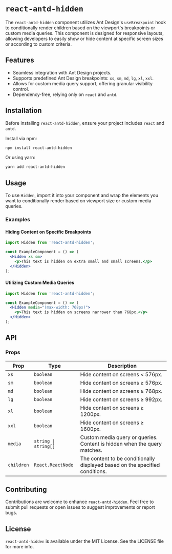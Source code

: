 # `react-antd-hidden`

The `react-antd-hidden` component utilizes Ant Design's `useBreakpoint` hook to conditionally render children based on the viewport's breakpoints or custom media queries. This component is designed for responsive layouts, allowing developers to easily show or hide content at specific screen sizes or according to custom criteria.

## Features

- Seamless integration with Ant Design projects.
- Supports predefined Ant Design breakpoints: `xs`, `sm`, `md`, `lg`, `xl`, `xxl`.
- Allows for custom media query support, offering granular visibility control.
- Dependency-free, relying only on `react` and `antd`.

## Installation

Before installing `react-antd-hidden`, ensure your project includes `react` and `antd`.

Install via npm:

```bash
npm install react-antd-hidden
```

Or using yarn:

```bash
yarn add react-antd-hidden
```

## Usage

To use `Hidden`, import it into your component and wrap the elements you want to conditionally render based on viewport size or custom media queries.

### Examples

#### Hiding Content on Specific Breakpoints

```jsx
import Hidden from 'react-antd-hidden';

const ExampleComponent = () => (
  <Hidden xs sm>
    <p>This text is hidden on extra small and small screens.</p>
  </Hidden>
);
```

#### Utilizing Custom Media Queries

```jsx
import Hidden from 'react-antd-hidden';

const ExampleComponent = () => (
  <Hidden media="(max-width: 768px)">
    <p>This text is hidden on screens narrower than 768px.</p>
  </Hidden>
);
```

## API

### Props

| Prop    | Type                  | Description                                                                                               |
|---------|-----------------------|-----------------------------------------------------------------------------------------------------------|
| `xs`    | `boolean`             | Hide content on screens < 576px.                                                                          |
| `sm`    | `boolean`             | Hide content on screens ≥ 576px.                                                                          |
| `md`    | `boolean`             | Hide content on screens ≥ 768px.                                                                          |
| `lg`    | `boolean`             | Hide content on screens ≥ 992px.                                                                          |
| `xl`    | `boolean`             | Hide content on screens ≥ 1200px.                                                                         |
| `xxl`   | `boolean`             | Hide content on screens ≥ 1600px.                                                                         |
| `media` | `string \| string[]`  | Custom media query or queries. Content is hidden when the query matches.                                 |
| `children` | `React.ReactNode` | The content to be conditionally displayed based on the specified conditions. |

## Contributing

Contributions are welcome to enhance `react-antd-hidden`. Feel free to submit pull requests or open issues to suggest improvements or report bugs.

## License

`react-antd-hidden` is available under the MIT License. See the LICENSE file for more info.

